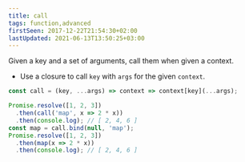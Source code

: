 ```yaml
---
title: call
tags: function,advanced
firstSeen: 2017-12-22T21:54:30+02:00
lastUpdated: 2021-06-13T13:50:25+03:00
---
```


Given a key and a set of arguments, call them when given a context.

- Use a closure to call `key` with `args` for the given `context`.

```js
const call = (key, ...args) => context => context[key](...args);
```

```js
Promise.resolve([1, 2, 3])
  .then(call('map', x => 2 * x))
  .then(console.log); // [ 2, 4, 6 ]
const map = call.bind(null, 'map');
Promise.resolve([1, 2, 3])
  .then(map(x => 2 * x))
  .then(console.log); // [ 2, 4, 6 ]
```
